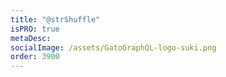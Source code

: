 ```yaml
---
title: "@strShuffle"
isPRO: true
metaDesc:
socialImage: /assets/GatoGraphQL-logo-suki.png
order: 3900
---
```

